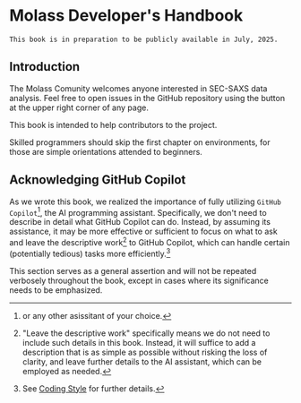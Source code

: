 # Molass Developer's Handbook

```{warning}
This book is in preparation to be publicly available in July, 2025.
```

## Introduction

The Molass Comunity welcomes anyone interested in SEC-SAXS data analysis. Feel free to open issues in the GitHub repository using the button at the upper right corner of any page.

This book is intended to help contributors to the project.

Skilled programmers should skip the first chapter on environments, for those are simple orientations attended to beginners.

## Acknowledging GitHub Copilot

As we wrote this book, we realized the importance of fully utilizing `GitHub Copilot`[^1], the AI programming assistant. Specifically, we don't need to describe in detail what GitHub Copilot can do. Instead, by assuming its assistance, it may be more effective or sufficient to focus on what to ask and leave the descriptive work[^2] to GitHub Copilot, which can handle certain (potentially tedious) tasks more efficiently.[^3]

This section serves as a general assertion and will not be repeated verbosely throughout the book, except in cases where its significance needs to be emphasized.

[^1]: or any other asissitant of your choice.

[^2]: "Leave the descriptive work" specifically means we do not need to include such details in this book. Instead, it will suffice to add a description that is as simple as possible without risking the loss of clarity, and leave further details to the AI assistant, which can be employed as needed.

[^3]: See [Coding Style](coding_style) for further details.